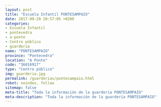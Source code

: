 ```yaml
---
layout: post
title: "Escuela Infantil PONTESAMPAIO"
date: 2017-09-20 20:57:05 +0200
categories:
- Escuela Infantil
- pontevedra
- a-ponte
- Centro público
- guarderia
name: "PONTESAMPAIO"
province: "Pontevedra"
location: "A Ponte"
code: "36016917"
type: "Centro público"
img: guarderia.jpg
permalink: /guarderias/pontesampaio.html
robot: noindex, follow
sitemap: false
meta-title: "Toda la información de la guardería PONTESAMPAIO"
meta-description: "Toda la información de la guardería PONTESAMPAIO"
---
```

